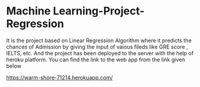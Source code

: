 # Machine Learning-Project-Regression
It is the project based on Linear Regression Algorithm where it predicts the chances of Admission by giving the input of vaious fileds like GRE score , IELTS, etc. And the project has been deployed to the server with the help of heroku platform. You can find the link to the web app from the link given below

https://warm-shore-71214.herokuapp.com/
